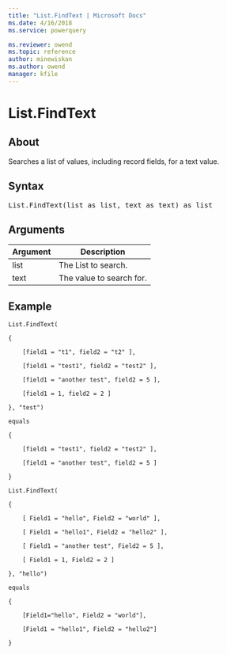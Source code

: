 ```yaml
---
title: "List.FindText | Microsoft Docs"
ms.date: 4/16/2018
ms.service: powerquery

ms.reviewer: owend
ms.topic: reference
author: minewiskan
ms.author: owend
manager: kfile
---
```

# List.FindText

  
## About  
Searches a list of values, including record fields, for a text value.  
  
## Syntax

<pre>
List.FindText(list as list, text as text) as list  
</pre>

## Arguments  
  
|Argument|Description|  
|------------|---------------|  
|list|The List to search.|  
|text|The value to search for.|  
  
## Example  
  
```powerquery-m
List.FindText(  
  
{  
  
    [field1 = "t1", field2 = "t2" ],  
  
    [field1 = "test1", field2 = "test2" ],  
  
    [field1 = "another test", field2 = 5 ],  
  
    [field1 = 1, field2 = 2 ]  
  
}, "test")  
  
equals  
  
{  
  
    [field1 = "test1", field2 = "test2" ],  
  
    [field1 = "another test", field2 = 5 ]  
  
}  
  
List.FindText(  
  
{  
  
    [ Field1 = "hello", Field2 = "world" ],  
  
    [ Field1 = "hello1", Field2 = "hello2" ],  
  
    [ Field1 = "another test", Field2 = 5 ],  
  
    [ Field1 = 1, Field2 = 2 ]  
  
}, "hello")  
  
equals  
  
{  
  
    [Field1="hello", Field2 = "world"],  
  
    [Field1 = "hello1", Field2 = "hello2"]  
  
}  
```  
